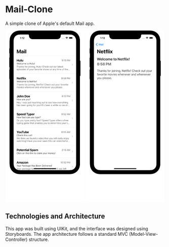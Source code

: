 # Mail-Clone
A simple clone of Apple's default Mail app.

<img src = "https://github.com/sharrarW/Mail-Clone/blob/main/Screenshots/mail_clone_home.png" width = "250" height = "540"> <img src = "https://github.com/sharrarW/Mail-Clone/blob/main/Screenshots/mail_clone_detail.png" width = "250" height = "540">

## Technologies and Architecture
This app was built using UIKit, and the interface was designed using Storyboards. The app architecture follows a standard MVC (Model-View-Controller) structure.
